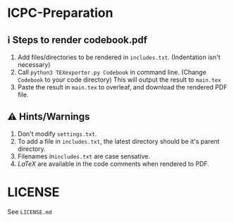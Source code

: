 # ICPC-Preparation

## :information_source: Steps to render codebook.pdf

1. Add files/directories to be rendered in `includes.txt`. (Indentation isn't necessary)
2. Call `python3 TEXexporter.py Codebook` in command line. (Change `Codebook` to your code directory) This will output the result to `main.tex`
3. Paste the result in `main.tex` to overleaf, and download the rendered PDF file.

## :warning: Hints/Warnings

1. Don't modify `settings.txt`.
2. To add a file in `includes.txt`, the latest directory should be it's parent directory.
3. Filenames in`includes.txt` are case sensative.
4. $LaTeX$ are available in the code comments when rendered to PDF.

# LICENSE

See `LICENSE.md`
